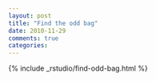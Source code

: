 ```yaml
---
layout: post
title: "Find the odd bag"
date: 2010-11-29
comments: true
categories:
---
```


{% include _rstudio/find-odd-bag.html %}
